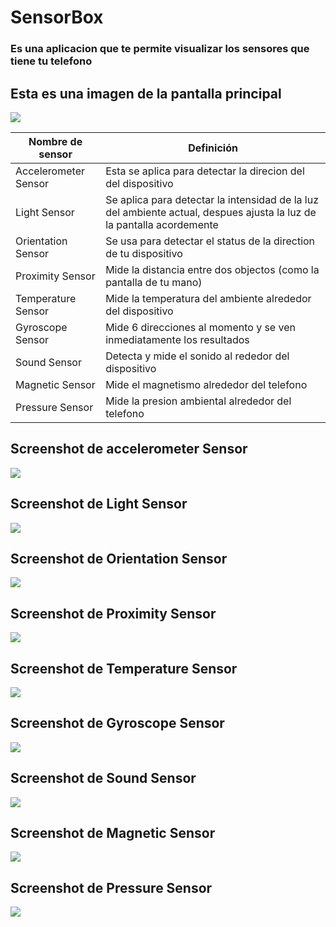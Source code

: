 # SensorBox
### Es una aplicacion que te permite visualizar los sensores que tiene tu telefono

## Esta es una imagen de la pantalla principal

![](imagenes/Screenshot_20230925-224225_SensorBox.jpg)

| Nombre de sensor                 | Definición                      |
|----------------------------------|---------------------------------|
| Accelerometer Sensor             | Esta se aplica para detectar la direcion del del dispositivo |
| Light Sensor                     | Se aplica para detectar la intensidad de la luz del ambiente actual, despues ajusta la luz de la pantalla acordemente |
| Orientation Sensor               | Se usa para detectar el status de la direction de tu dispositivo |
| Proximity Sensor                 | Mide la distancia entre dos objectos (como la pantalla de tu mano) |
| Temperature Sensor               | Mide la temperatura del ambiente alrededor del dispositivo |
| Gyroscope Sensor                 | Mide 6 direcciones al momento y se ven inmediatamente los resultados |
| Sound Sensor                     | Detecta y mide el sonido al rededor del dispositivo |
| Magnetic Sensor                  | Mide el magnetismo alrededor del telefono |
| Pressure Sensor                  | Mide la presion ambiental alrededor del telefono |

## Screenshot de accelerometer Sensor
![](imagenes/Screenshot_20230925-225923_SensorBox.jpg)

## Screenshot de Light Sensor
![](imagenes/Screenshot_20230925-230021_SensorBox.jpg)

## Screenshot de Orientation Sensor
![](imagenes/Screenshot_20230925-230039_SensorBox.jpg)

## Screenshot de Proximity Sensor 
![](imagenes/Screenshot_20230925-230143_SensorBox.jpg)

## Screenshot de Temperature Sensor
![](imagenes/Screenshot_20230925-230206_SensorBox.jpg)

## Screenshot de Gyroscope Sensor  
![](imagenes/Screenshot_20230925-230217_SensorBox.jpg)

## Screenshot de Sound Sensor 
![](imagenes/Screenshot_20230925-230246_SensorBox.jpg)

## Screenshot de Magnetic Sensor
![](imagenes/Screenshot_20230925-230314_SensorBox.jpg)

## Screenshot de Pressure Sensor
![](imagenes/Screenshot_20230925-230331_SensorBox.jpg)
